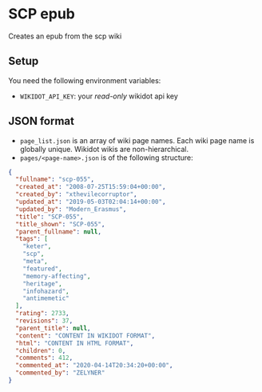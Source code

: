 # SCP epub

Creates an epub from the scp wiki

## Setup

You need the following environment variables:

* `WIKIDOT_API_KEY`: your *read-only* wikidot api key

## JSON format

* `page_list.json` is an array of wiki page names. Each wiki page name is globally unique. Wikidot wikis are non-hierarchical.
* `pages/<page-name>.json` is of the following structure:

```json
{
  "fullname": "scp-055",
  "created_at": "2008-07-25T15:59:04+00:00",
  "created_by": "xthevilecorruptor",
  "updated_at": "2019-05-03T02:04:14+00:00",
  "updated_by": "Modern_Erasmus",
  "title": "SCP-055",
  "title_shown": "SCP-055",
  "parent_fullname": null,
  "tags": [
    "keter",
    "scp",
    "meta",
    "featured",
    "memory-affecting",
    "heritage",
    "infohazard",
    "antimemetic"
  ],
  "rating": 2733,
  "revisions": 37,
  "parent_title": null,
  "content": "CONTENT IN WIKIDOT FORMAT",
  "html": "CONTENT IN HTML FORMAT",
  "children": 0,
  "comments": 412,
  "commented_at": "2020-04-14T20:34:20+00:00",
  "commented_by": "ZELYNER"
}
```
